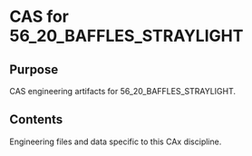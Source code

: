 # CAS for 56_20_BAFFLES_STRAYLIGHT

## Purpose
CAS engineering artifacts for 56_20_BAFFLES_STRAYLIGHT.

## Contents
Engineering files and data specific to this CAx discipline.
